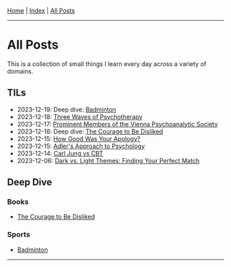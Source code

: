 [Home] \| [Index] \| [All Posts]

---

# All Posts

This is a collection of small things I learn every day across a variety of domains.

## TILs

- 2023-12-19: Deep dive: [Badminton]
- 2023-12-18: [Three Waves of Psychotherapy]
- 2023-12-17: [Prominent Members of the Vienna Psychoanalytic Society]
- 2023-12-16: Deep dive: [The Courage to Be Disliked]
- 2023-12-15: [How Good Was Your Apology?]
- 2023-12-15: [Adler's Approach to Psychology]
- 2023-12-14: [Carl Jung vs CBT]
- 2023-12-06: [Dark vs. Light Themes: Finding Your Perfect Match]

## Deep Dive

### Books

- [The Courage to Be Disliked]

### Sports

- [Badminton]

---

[Home]: ../../README.md
[Index]: ../index.md
[All Posts]: ./posts.md
[Badminton]: ./2023-12-19_badminton.md
[Three Waves of Psychotherapy]: ./2023-12-18_three_waves_of_psychotherapy.md
[Prominent Members of the Vienna Psychoanalytic Society]: ./2023-12-17_prominent_members_of_the_vienna_psychoanalytic_society.md
[The Courage to Be Disliked]: ./books/the_courage_to_be_disliked/notes.md
[How Good Was Your Apology?]: ./2023-12-15_how_good_was_your_apology.md
[Adler's Approach to Psychology]: ./2023-12-15_adlers_approach_to_psychology.md
[Carl Jung vs CBT]: ./2023-12-14_carl_jung_vs_CBT.md
[Dark vs. Light Themes: Finding Your Perfect Match]: ./2023-12-06_dark_vs_light_themes.md
